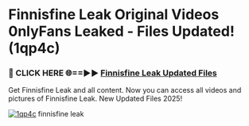 # Finnisfine Leak Original Videos 0nlyFans Leaked - Files Updated! (1qp4c)

<h3>🔴 CLICK HERE 🌐==►► <a href="https://tinyurl.com/2jnfzry5" rel="nofollow">Finnisfine Leak Updated Files</a></h3>

Get Finnisfine Leak and all content. Now you can access all videos and pictures of Finnisfine Leak. New Updated Files 2025!

[![1qp4c](https://i.imgur.com/GyGTBgg.gif)](https://tinyurl.com/2jnfzry5)
finnisfine leak